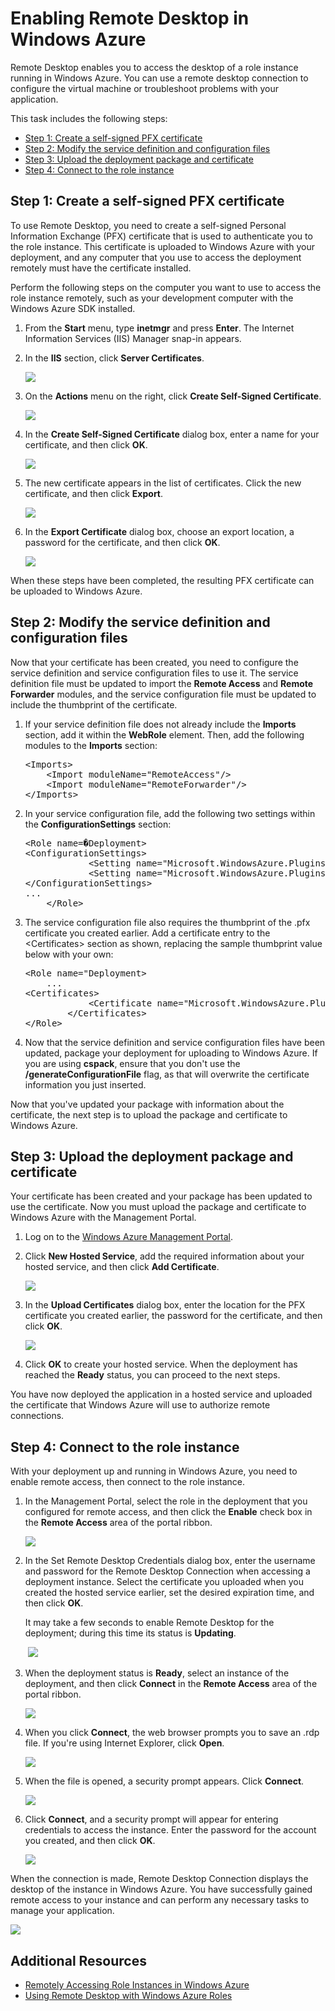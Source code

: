 <?xml version="1.0" encoding="utf-8"?>
<body>
  <properties linkid="dev-net-commons-tasks-remote-desktop" urlDisplayName="Remote Desktop" headerExpose="" pageTitle="Enable Remote Desktop - Java - Develop" metaKeywords="Azure Java remote access, Azure Java remote connection, Azure Java VM access, Azure Java virtual machine access" footerExpose="" metaDescription="Learn how to enable remote-desktop access for the virtual machines hosting your Windows Azure Java application. " umbracoNaviHide="0" disqusComments="1" />
  <h1>Enabling Remote Desktop in Windows Azure</h1>
  <p>Remote Desktop enables you to access the desktop of a role instance running in Windows Azure. You can use a remote desktop connection to configure the virtual machine or troubleshoot problems with your application.</p>
  <p>This task includes the following steps:</p>
  <ul>
    <li>
      <a href="#step1">Step 1: Create a self-signed PFX certificate</a>
    </li>
    <li>
      <a href="#step2">Step 2: Modify the service definition and configuration files</a>
    </li>
    <li>
      <a href="#step3">Step 3: Upload the deployment package and certificate</a>
    </li>
    <li>
      <a href="#step4">Step 4: Connect to the role instance</a>
    </li>
  </ul>
  <h2>
    <a name="step1">
    </a>Step 1: Create a self-signed PFX certificate</h2>
  <p>To use Remote Desktop, you need to create a self-signed Personal Information Exchange (PFX) certificate that is used to authenticate you to the role instance. This certificate is uploaded to Windows Azure with your deployment, and any computer that you use to access the deployment remotely must have the certificate installed.</p>
  <p>Perform the following steps on the computer you want to use to access the role instance remotely, such as your development computer with the Windows Azure SDK installed.</p>
  <ol>
    <li>
      <p>From the <strong>Start</strong> menu, type <strong>inetmgr</strong> and press <strong>Enter</strong>. The Internet Information Services (IIS) Manager snap-in appears.</p>
    </li>
    <li>
      <p>In the <strong>IIS</strong> section, click <strong>Server Certificates</strong>.</p>
      <p>
        <img src="../../../DevCenter/Shared/Media/remote-desktop-01.png" />
      </p>
    </li>
    <li>
      <p>On the <strong>Actions</strong> menu on the right, click <strong>Create Self-Signed Certificate</strong>.</p>
      <p>
        <img src="../../../DevCenter/Shared/Media/remote-desktop-02.png" />
      </p>
    </li>
    <li>
      <p>In the <strong>Create Self-Signed Certificate</strong> dialog box, enter a name for your certificate, and then click <strong>OK</strong>.</p>
      <p>
        <img src="../../../DevCenter/Shared/Media/remote-desktop-03.png" />
      </p>
    </li>
    <li>
      <p>The new certificate appears in the list of certificates. Click the new certificate, and then click <strong>Export</strong>.</p>
      <p>
        <img src="../../../DevCenter/Shared/Media/remote-desktop-04.png" />
      </p>
    </li>
    <li>
      <p>In the <strong>Export Certificate</strong> dialog box, choose an export location, a password for the certificate, and then click <strong>OK</strong>.</p>
      <p>
        <img src="../../../DevCenter/Shared/Media/remote-desktop-05.png" />
      </p>
    </li>
  </ol>
  <p>When these steps have been completed, the resulting PFX certificate can be uploaded to Windows Azure.</p>
  <h2>
    <a name="step2">
    </a>Step 2: Modify the service definition and configuration files</h2>
  <p>Now that your certificate has been created, you need to configure the service definition and service configuration files to use it. The service definition file must be updated to import the <strong>Remote Access</strong> and <strong>Remote Forwarder</strong> modules, and the service configuration file must be updated to include the thumbprint of the certificate.</p>
  <ol>
    <li>
      <p>If your service definition file does not already include the <strong>Imports</strong> section, add it within the <strong>WebRole</strong> element. Then, add the following modules to the <strong>Imports</strong> section:</p>
      <pre class="brush: csharp;">&lt;Imports&gt;
	&lt;Import moduleName="RemoteAccess"/&gt;
	&lt;Import moduleName="RemoteForwarder"/&gt;
&lt;/Imports&gt;
</pre>
    </li>
    <li>
      <p>In your service configuration file, add the following two settings within the <strong>ConfigurationSettings</strong> section:</p>
      <pre class="brush: csharp;">&lt;Role name=�Deployment&gt;
&lt;ConfigurationSettings&gt;
     		&lt;Setting name="Microsoft.WindowsAzure.Plugins.RemoteAccess.Enabled" value="" /&gt;
      		&lt;Setting name="Microsoft.WindowsAzure.Plugins.RemoteForwarder.Enabled" value="" /&gt;
&lt;/ConfigurationSettings&gt;
...
	&lt;/Role&gt;
</pre>
    </li>
    <li>
      <p>The service configuration file also requires the thumbprint of the .pfx certificate you created earlier. Add a certificate entry to the &lt;Certificates&gt; section as shown, replacing the sample thumbprint value below with your own:</p>
      <pre class="brush: csharp;">&lt;Role name="Deployment&gt;
	...
&lt;Certificates&gt;
      		&lt;Certificate name="Microsoft.WindowsAzure.Plugins.RemoteAccess.PasswordEncryption" thumbprint="?9427befa18ec6865a9ebdc79d4c38de50e6316ff" thumbprintAlgorithm="sha1" /&gt;
    	&lt;/Certificates&gt;
&lt;/Role&gt;
</pre>
    </li>
    <li>
      <p>Now that the service definition and service configuration files have been updated, package your deployment for uploading to Windows Azure. If you are using <strong>cspack</strong>, ensure that you don't use the <strong>/generateConfigurationFile</strong> flag, as that will overwrite the certificate information you just inserted.</p>
    </li>
  </ol>
  <p>Now that you've updated your package with information about the certificate, the next step is to upload the package and certificate to Windows Azure.</p>
  <h2>
    <a name="step3">
    </a>Step 3: Upload the deployment package and certificate</h2>
  <p>Your certificate has been created and your package has been updated to use the certificate. Now you must upload the package and certificate to Windows Azure with the Management Portal.</p>
  <ol>
    <li>
      <p>Log on to the <a href="http://windows.azure.com/" target="_blank">Windows Azure Management Portal</a>.</p>
    </li>
    <li>
      <p>Click <strong>New Hosted Service</strong>, add the required information about your hosted service, and then click <strong>Add Certificate</strong>.</p>
      <p>
        <img src="../../../DevCenter/Shared/Media/remote-desktop-06.png" />
      </p>
    </li>
    <li>
      <p>In the <strong>Upload Certificates</strong> dialog box, enter the location for the PFX certificate you created earlier, the password for the certificate, and then click <strong>OK</strong>.</p>
      <p>
        <img src="../../../DevCenter/Shared/Media/remote-desktop-07.png" />
      </p>
    </li>
    <li>
      <p>Click <strong>OK</strong> to create your hosted service. When the deployment has reached the <strong>Ready</strong> status, you can proceed to the next steps.</p>
    </li>
  </ol>
  <p>You have now deployed the application in a hosted service and uploaded the certificate that Windows Azure will use to authorize remote connections.</p>
  <h2>
    <a name="step4">
    </a>Step 4: Connect to the role instance</h2>
  <p>With your deployment up and running in Windows Azure, you need to enable remote access, then connect to the role instance.</p>
  <ol>
    <li>
      <p>In the Management Portal, select the role in the deployment that you configured for remote access, and then click the <strong>Enable</strong> check box in the <strong>Remote Access</strong> area of the portal ribbon.</p>
      <p>
        <img src="../../../DevCenter/Shared/Media/remote-desktop-08.png" />
      </p>
    </li>
    <li>
      <p>In the Set Remote Desktop Credentials dialog box, enter the username and password for the Remote Desktop Connection when accessing a deployment instance. Select the certificate you uploaded when you created the hosted service earlier, set the desired expiration time, and then click <strong>OK</strong>.</p>
      <p>It may take a few seconds to enable Remote Desktop for the deployment; during this time its status is <strong>Updating</strong>.</p>
      <p> <img src="../../../DevCenter/Shared/Media/remote-desktop-09.png" /></p>
    </li>
    <li>
      <p>When the deployment status is <strong>Ready</strong>, select an instance of the deployment, and then click <strong>Connect</strong> in the <strong>Remote Access</strong> area of the portal ribbon.</p>
      <p>
        <img src="../../../DevCenter/Shared/Media/remote-desktop-10.png" />
      </p>
    </li>
    <li>
      <p>When you click <strong>Connect</strong>, the web browser prompts you to save an .rdp file. If you're using Internet Explorer, click <strong>Open</strong>.</p>
      <p>
        <img src="../../../DevCenter/Shared/Media/remote-desktop-11.png" />
      </p>
    </li>
    <li>
      <p>When the file is opened, a security prompt appears. Click <strong>Connect</strong>.</p>
      <p>
        <img src="../../../DevCenter/Shared/Media/remote-desktop-12.png" />
      </p>
    </li>
    <li>
      <p>Click <strong>Connect</strong>, and a security prompt will appear for entering credentials to access the instance. Enter the password for the account you created, and then click <strong>OK</strong>.</p>
      <p>
        <img src="../../../DevCenter/Shared/Media/remote-desktop-13.png" />
      </p>
    </li>
  </ol>
  <p>When the connection is made, Remote Desktop Connection displays the desktop of the instance in Windows Azure. You have successfully gained remote access to your instance and can perform any necessary tasks to manage your application.</p>
  <p>
    <img src="../../../DevCenter/Shared/Media/remote-desktop-14.png" />
  </p>
  <h2>Additional Resources</h2>
  <ul>
    <li>
      <a href="http://msdn.microsoft.com/en-us/library/windowsazure/hh124107.aspx">Remotely Accessing Role Instances in Windows Azure</a>
    </li>
    <li>
      <a href="http://msdn.microsoft.com/en-us/library/windowsazure/gg443832.aspx">Using Remote Desktop with Windows Azure Roles</a>
    </li>
  </ul>
</body>
